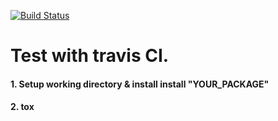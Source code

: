 [![Build Status](https://travis-ci.org/JieJyun-Liu/trivis_ci_pytestLife?branch=master)](https://travis-ci.org/JieJyun-Liu/trivis_ci_pytest)
# Test with travis CI.

#### 1. Setup working directory & install install "YOUR_PACKAGE"
#### 2. tox
